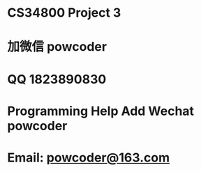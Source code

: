 # CS34800 Project 3
# 加微信 powcoder

# QQ 1823890830

# Programming Help Add Wechat powcoder

# Email: powcoder@163.com

